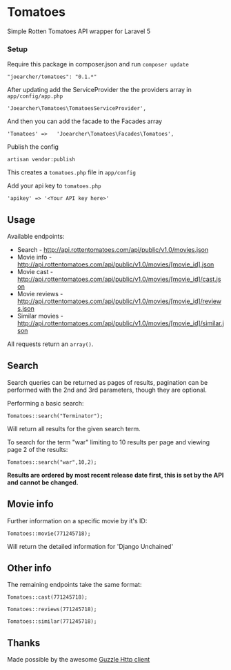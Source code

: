# Tomatoes
Simple Rotten Tomatoes API wrapper for Laravel 5

### Setup
Require this package in composer.json and run `composer update`

    "joearcher/tomatoes": "0.1.*"

After updating add the ServiceProvider the the providers array in `app/config/app.php`

    'Joearcher\Tomatoes\TomatoesServiceProvider',

And then you can add the facade to the Facades array

    'Tomatoes' =>	'Joearcher\Tomatoes\Facades\Tomatoes',

Publish the config

    artisan vendor:publish

This creates a `tomatoes.php` file in `app/config`

Add your api key to `tomatoes.php`

    'apikey' => '<Your API key here>'




## Usage

Available endpoints:

*	Search - http://api.rottentomatoes.com/api/public/v1.0/movies.json
*	Movie info - http://api.rottentomatoes.com/api/public/v1.0/movies/[movie_id].json
*	Movie cast - http://api.rottentomatoes.com/api/public/v1.0/movies/[movie_id]/cast.json
*	Movie reviews - http://api.rottentomatoes.com/api/public/v1.0/movies/[movie_id]/reviews.json
*	Similar movies - http://api.rottentomatoes.com/api/public/v1.0/movies/[movie_id]/similar.json

All requests return an `array()`.



## Search
Search queries can be returned as pages of results, pagination can be performed with the 2nd and 3rd parameters, though they are optional.

Performing a basic search:

    Tomatoes::search("Terminator");

Will return all results for the given search term.


To search for the term "war" limiting to 10 results per page and viewing page 2 of the results:

    Tomatoes::search("war",10,2);

**Results are ordered by most recent release date first, this is set by the API and cannot be changed.**




## Movie info
Further information on a specific movie by it's ID:

    Tomatoes::movie(771245718);

Will return the detailed information for 'Django Unchained'



## Other info
The remaining endpoints take the same format:

    Tomatoes::cast(771245718);

    Tomatoes::reviews(771245718);

    Tomatoes::similar(771245718);



## Thanks
Made possible by the awesome [Guzzle Http client](https://github.com/guzzle/guzzle)